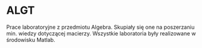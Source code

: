 # ALGT
Prace laboratoryjne z przedmiotu Algebra. Skupiały się one na poszerzaniu min. wiedzy dotyczącej macierzy. Wszystkie laboratoria były realizowane w środowisku Matlab.
